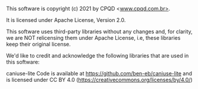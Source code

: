 This software is copyright (c) 2021 by CPQD <www.cpqd.com.br>.

It is licensed under Apache License, Version 2.0.

This software uses third-party libraries without any changes and, for clarity, we are NOT relicensing them under Apache License, i.e, these libraries keep their original license.

We'd like to credit and acknowledge the following libraries that are used in this software:

caniuse-lite Code is available at https://github.com/ben-eb/caniuse-lite and is licensed under CC BY 4.0 (https://creativecommons.org/licenses/by/4.0/)
